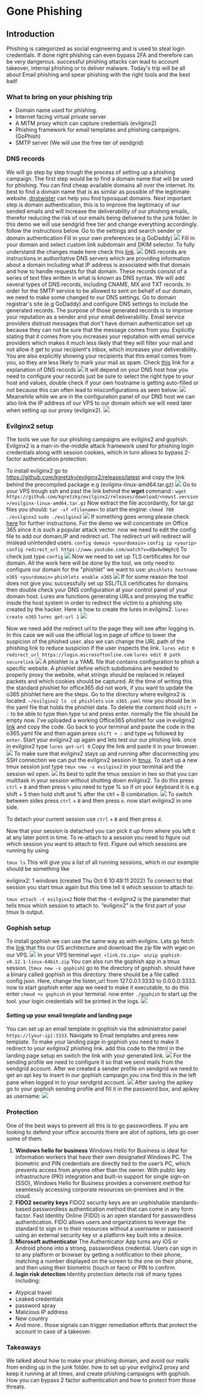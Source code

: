 
# Gone Phishing

## Introduction

Phishing is categorized as social engineering and is used to steal login credentials. If done right phishing can even bypass 2FA and therefore can be very dangerous. successful phishing attacks can lead to account takeover, internal phishing or to deliver malware.
Today's trip will be all about Email phishing and spear phishing with the right tools and the best bait!

### What to bring on your phishing trip

* Domain name used for phishing.
* Internet facing virtual private server
* A MITM proxy which can capture credentials (evilginx2)
* Phishing framework for email templates and phishing campaigns.(GoPhish)
* SMTP server (We will use the free tier of sendgrid)  

### DNS records

We will go step by step trough the process of setting up a phishing campaign. The first step would be to find a domain name that will be used for phishing. You can find  cheap available domains all over the internet. Its best to find a domain name that is as similar as possible of the legitimate website. [dnstwister](https://dnstwister.report) can help you find typosquat domains.
Next important step is domain authentication, this is to improve the legitimacy of our sended emails and will increase the deliverability of our phishing emails, therefor reducing the risk of our emails being delivered to the junk folder. In this demo we will use sendgrid free tier and change everything accordingly. follow the instructions below.
Go to the settings and search sender or domain authentication
Fill in your own preferences (e.g GoDaddy)
![ ](DNShost%20.png)
Fill in your  domain and select custom link subdomain and DKIM selector. To fully understand the changes made here check this [link](https://docs.sendgrid.com/ui/account-and-settings/how-to-set-up-domain-authentication#-Using-a-custom-DKIM).
![ ](Screenshot%202022-10-04%20at%2012.43.48.png)
DNS records are instructions in authoritative DNS servers which are providing information about a domain including what IP address is associated with that domain and how to handle requests for that domain. These records consist of a series of text files written in what is known as DNS syntax. We will add several types of DNS records, including CNAME, MX and TXT records. In order for the SMTP service to be allowed to sent on behalf of our domain, we need to make some changed to our DNS settings.
Go to domain registrar's site (e.g GoDaddy) and configure DNS settings to include the generated records.
The purpose of those generated records is to improve  your reputation as a sender and your email deliverability. Email service providers distrust messages that don't have domain authentication set up because they can not be sure that the message comes from you. Explicitly stating that it comes from you increases your reputation with email service providers which makes it much less likely that they will filter your mail and not allow it get to your recipient's inbox, which increases your deliverability. You are also explicitly showing your recipients that this email comes from you, so they are less likely to mark your mail as spam.
Check [this](https://www.cloudflare.com/en-gb/learning/dns/dns-records/) link for a explanation of DNS records
![ ](Screenshot%202022-10-04%20at%2012.44.09.png)
It will depend on your DNS host how you need to configure your records just be sure to select the right type to your host and values, double check if your own hostname is getting auto-filled or not because this can often lead to misconfigurations as seen below:
![ ](sendgrid%20wrong%20.png)
Meanwhile while we are in the configuration panel of our DNS host we can also link the IP address of our VPS to our domain which we will need later when setting up our proxy (evilginx2).
![ ](Arecords.png)

### Evilginx2 setup

The tools we use for our phishing campaigns are evilginx2 and gophish.
Evilginx2 is a man-in-the-middle attack framework used for phishing login credentials along with session cookies, which in turn allows to bypass 2-factor authentication protection.

To install evilginx2 go to https://github.com/kgretzky/evilginx2/releases/latest and copy the link behind the precompiled package e.g (evilginx-linux-amd64.tar.gz)
![ ](copylinkevilginx2.png)
Go to your VPS trough ssh and past the link behind the **wget** command :
```wget https://github.com/kgretzky/evilginx2/releases/download/<newst.version>/evilginx-linux-amd64.tar.gz```
Now extract the file accordantly, for tar.gz files you should:
```tar -xf <filename>```
to start the engine:
```chmod 700 ./evilginx2```
```sudo ./evilginx2```
![ ](evilginx%20start.png)
If something goes wrong please check [here](https://github.com/kgretzky/evilginx2) for further instructions.
For the demo we will concentrate on Office 365 since it is such a popular attack vector.
now we need to edit the config file to add our domain,IP and redirect url.
The redirect url will redirect will mislead unintended users.
```config domain <yourdomain>```
```config ip <yourip>```
```config redirect_url https://www.youtube.com/watch?v=dQw4w9WgXcQ```
To check just type ```config```
![ ](configcheck.png)
Now we need to set up TLS certificates for our domain. All the work here will be done by the tool, we only need to configure our domain for the "phishlet" we want to use:
```phishlets hostname o365 <yourdomain>```
```phishlets enable o365```
![ ](phisletsenable.png)
If for some reason the tool does not give you: successfully set up SSL/TLS certificates for domains then double check your DNS configuration at your control panel of your domain host.
Lures are functions generating URLs and proxying the traffic inside the host system in order to redirect the victim to a phishing site created by the hacker.
Here is how to create the lures in evilginx2.
```lures create o365```
```lures get-url 1```
![ ](lurescreate.png)

Now we need add the redirect url to the page they will see after logging in. In this case we will use the official log in page of office to lower the suspicion of the phished user. also we can change the URL path of the phishing link to reduce suspicion if the user inspects the link.
```lures edit 0 redirect_url https://login.microsoftonline.com```
```lures edit 0 path securelink```
![ ](redirectlures.png)
A phishlet is a YAML file that contains configuration to phish a specific website. A phishlet define which subdomains are needed to properly proxy the website, what strings should be replaced in relayed packets and which cookies should be captured.
At the time of writing this the standard phishlet for office365 did not work, if you want to update the o365 phishlet here are the steps.
Go to the directory where evilginx2 is located.
```~/evilginx2 ls```
``` cd phishlets```
``` vim o365.yaml ```
now you should be in the yaml file that holds the phishlet data.
To delete the content hold ```shift + :``` to be able to type then type ```%d``` and press enter. normally the file should be empty now.
I've uploaded a working Office365 phishlet for use in evilginx2 [link](https://gist.github.com/hazcod/887dc2bbc3eb90ac9fd7788867b23416) and copy the code.
 Go back to your terminal and paste the code in the o365.yaml file and then again press ```shift + :``` and type ```wq``` followed by ```enter```.
Start your evilginx2 up again and lets test our our phishing link.
once in evilginx2 type
```lures get-url 0```
Copy the link and paste it in your browser.
![ ](linktophish.png)
To make sure that evilginx2 stays up and running after disconnecting you SSH connection we can put the evilginx2 session in [tmux](https://www.hamvocke.com/blog/a-quick-and-easy-guide-to-tmux/).
To start up a new tmux session just type
```tmux new -s evilginx2``` in your terminal and the session wil open.
![ ](tmux1.png)
Its best to split the tmux session in two so that you can multitask in your session without shutting down evilginx2.
To do this press ```ctrl``` + ```B``` and then press ```%```
you need to type % so if on your keyboard it is e.g shift + 5 then hold shift and % after the ctrl + B combination.
![ ](tmux2.png)
To switch between sides press ```ctrl``` + ```B``` and then press ```o```.
now start evilginx2 in one side.

To detach your current session use ```ctrl``` + ```B``` and then press ```d```.

Now that your session is detached you can pick it up from where you left it at any later point in time. To re-attach to a session you need to figure out which session you want to attach to first. Figure out which sessions are running by using

```tmux ls```
This will give you a list of all running sessions, which in our example should be something like

evilginx2: 1 windows (created Thu Oct  6 10:49:11 2022)
To connect to that session you start tmux again but this time tell it which session to attach to:

```tmux attach -t evilginx2```
Note that the -t evilginx2 is the parameter that tells tmux which session to attach to. “evilginx2” is the first part of your tmux ls output.

### Gophish setup
To install gophish we can use the same way as with evilginx.
Lets go fetch the [link](https://github.com/gophish/gophish/releases) that fits our OS architecture and download the zip file with wget on our VPS.
![ ](copylink.png)
In your VPS terminal
```wget <link.to.zip>```
``` unzip gophish-v0.12.1-linux-64bit.zip```
You can also run the gophish app in a tmux session. (```tmux new -s gophish```) go to the directory of gophish.
should have a binary called gophish in this directory. there should be a file called config.json. Here, change the listen_url from 127.0.0.1:3333 to 0.0.0.0:3333.
now to start gophish enter app we need to make it executable, to do this enter ```chmod +x gophish``` in your terminal.
now enter ```./gophish``` to start up the tool. your login credentials will be printed in the logs.
![ ](gophishcreds.png)

#### Setting up your email template and landing page

You can set up an email template in gophish via the administrator panel ```https://[your-ip]:3333```. Navigate to Email templates and press new template.
To make your landing page in gophish you need to make it redirect to your evilginx2 phishing link. add this code to the html in the landing page setup en switch the link with your generated link.
![ ](landingpagegoph.png)
For the sending profile we need to configure it so that we send mails from the sendgrid account. After we created a sender profile on sendgrid we need to get an api key to insert in our gophish campaign.you cna find this in the left pane when logged in to your sendgrid account.
![ ](APIkey.png)
After saving the apikey go to your gophish sending profile and fill it in the password box, and apikey as username:
![ ](sendingacc.png)

### Protection

One of the best ways to prevent all this is to go passwordless.
If you are looking to defend your office accounts there are alot of options, lets go over some of them.

1. **Windows hello for business**
Windows Hello for Business is ideal for information workers that have their own designated Windows PC. The biometric and PIN credentials are directly tied to the user’s PC, which prevents access from anyone other than the owner. With public key infrastructure (PKI) integration and built-in support for single sign-on (SSO), Windows Hello for Business provides a convenient method for seamlessly accessing corporate resources on-premises and in the cloud.
2. **FIDO2 security keys**
FIDO2 security keys are an unphishable standards-based passwordless authentication method that can come in any form factor. Fast Identity Online (FIDO) is an open standard for passwordless authentication. FIDO allows users and organizations to leverage the standard to sign in to their resources without a username or password using an external security key or a platform key built into a device.
3. **Microsoft authenticator**
The Authenticator App turns any iOS or Android phone into a strong, passwordless credential. Users can sign in to any platform or browser by getting a notification to their phone, matching a number displayed on the screen to the one on their phone, and then using their biometric (touch or face) or PIN to confirm.
4. **login risk detection**
Identity protection detects risk of many types including:

* Atypical travel
* Leaked credentials
* password spray
* Malicious IP address
* New country
* And more..
those signals can trigger remediation efforts that protect the account in case of a takeover.

### Takeaways

We talked about how to make your phishing domain, and avoid our mails from ending up in the junk folder.
how to set up your evilginx2 proxy and keep it running at all times, and create phishing campaigns with gophish.
How you can bypass 2 factor authentication and how to protect from those threats.
